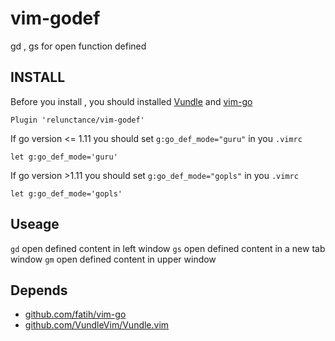 # vim-godef

gd , gs for open function defined


## INSTALL

Before you install , you should installed [Vundle](https://github.com/VundleVim/Vundle.vim) and [vim-go](https://github.com/fatih/vim-go)



```vim
Plugin 'relunctance/vim-godef'
```

If go version <= 1.11  you should set `g:go_def_mode="guru"` in you `.vimrc`

```vim
let g:go_def_mode='guru'  
```

If go version >1.11 you should set `g:go_def_mode="gopls"` in you `.vimrc`
```vim
let g:go_def_mode='gopls'  
```
## Useage

`gd` open defined content in left window
`gs` open defined content in a new tab window
`gm` open defined content in upper window

## Depends
- [github.com/fatih/vim-go](https://github.com/fatih/vim-go)
- [github.com/VundleVim/Vundle.vim](https://github.com/VundleVim/Vundle.vim) 
